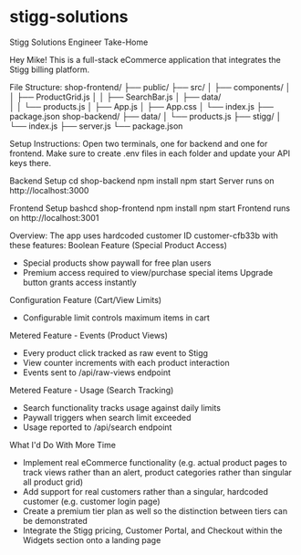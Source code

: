 # stigg-solutions
Stigg Solutions Engineer Take-Home

Hey Mike! This is a full-stack eCommerce application that integrates the Stigg billing platform.

File Structure:
shop-frontend/
├── public/
├── src/
│   ├── components/
│   │   ├── ProductGrid.js
│   │   ├── SearchBar.js
│   ├── data/           
│   │   └── products.js
│   ├── App.js
│   ├── App.css
│   └── index.js
├── package.json
shop-backend/
├── data/
│   └── products.js
├── stigg/
│   └── index.js
├── server.js
└── package.json

Setup Instructions: Open two terminals, one for backend and one for frontend. Make sure to create .env files in each folder and update your API keys there. 

Backend Setup
cd shop-backend
npm install
npm start
Server runs on http://localhost:3000

Frontend Setup
bashcd shop-frontend
npm install
npm start
Frontend runs on http://localhost:3001


Overview:
The app uses hardcoded customer ID customer-cfb33b with these features:
Boolean Feature (Special Product Access)
- Special products show paywall for free plan users
- Premium access required to view/purchase special items
Upgrade button grants access instantly

Configuration Feature (Cart/View Limits)
- Configurable limit controls maximum items in cart

Metered Feature - Events (Product Views)
- Every product click tracked as raw event to Stigg
- View counter increments with each product interaction
- Events sent to /api/raw-views endpoint

Metered Feature - Usage (Search Tracking)
- Search functionality tracks usage against daily limits
- Paywall triggers when search limit exceeded
- Usage reported to /api/search endpoint

What I'd Do With More Time
- Implement real eCommerce functionality (e.g. actual product pages to track views rather than an alert, product categories rather than singular all product grid)
- Add support for real customers rather than a singular, hardcoded customer (e.g. customer login page)
- Create a premium tier plan as well so the distinction between tiers can be demonstrated
- Integrate the Stigg pricing, Customer Portal, and Checkout within the Widgets section onto a landing page
